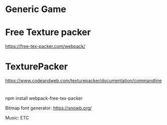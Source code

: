 
# Generic Game


# Free Texture packer
https://free-tex-packer.com/webpack/

# TexturePacker
https://www.codeandweb.com/texturepacker/documentation/commandline


#
npm install webpack-free-tex-packer

Bitmap font generator:
https://snowb.org/

Music: ETC
